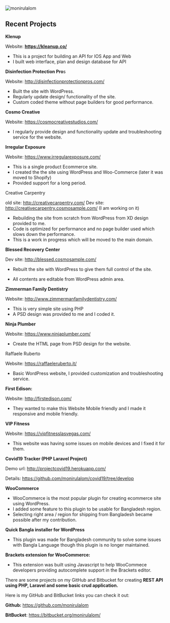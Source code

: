 
<br>

![monirulalom](https://user-images.githubusercontent.com/44058340/137975961-522443c5-12a1-4b08-9193-ef5261d5879e.jpg)

## Recent Projects

**Klenup**

Website: **https://kleanup.co/**

- This is a project for building an API for IOS App and Web
- I built web interface, plan and design database for API

**Disinfection Protection Pro**s

Website: http://disinfectionprotectionpros.com/

- Built the site with WordPress.
- Regularly update design/ functionality of the site.
- Custom coded theme without page builders for good performance.

**Cosmo Creative**

Website: https://cosmocreativestudios.com/

- I regularly provide design and functionality update and troubleshooting service for the website.

**Irregular Exposure**

Website: https://www.irregularexposure.com/

- This is a single product Ecommerce site.
- I created the the site using WordPress and Woo-Commerce (later it was moved to Shopify)
- Provided support for a long period.

Creative Carpentry

old site: http://creativecarpentry.com/ 
Dev site: http://creativecarpentry.cosmosample.com/ (I am working on it)

- Rebuilding the site from scratch from WordPress from XD design provided to me.
- Code is optimized for performance and no page builder used which slows down the performance.
- This is a work in progress which will be moved  to the main domain.

**Blessed Recovery Center**

Dev site: http://blessed.cosmosample.com/

- Rebuilt the site with WordPress to give them full control of the site.

- All contents are editable from WordPress admin area.

**Zimmerman Family Dentistry**

Website: http://www.zimmermanfamilydentistry.com/

- This is  very simple site using PHP
- A PSD design was provided to me and I coded it.

**Ninja Plumber**

Website: https://www.ninjaplumber.com/

- Create the HTML page from PSD design for the website.

Raffaele Ruberto

Website: https://raffaeleruberto.it/

- Basic WordPress website, I provided customization and troubleshooting service.

**First Edison:**

Website: http://firstedison.com/

- They wanted to make this Website Mobile friendly and I made it responsive and mobile friendly.

**VIP Fitness**

Website: https://vipfitnesslasvegas.com/

- This website was having some issues on mobile devices and I fixed it for them.



**Covid19 Tracker (PHP Laravel Project)**

Demo url: http://projectcovid19.herokuapp.com/

Details: https://github.com/monirulalom/covid19/tree/develop



**WooCommerce**

- WooCommerce is the most popular plugin for creating ecommerce site using WordPress.
- I added some feature to this plugin to be usable for Bangladesh region.
- Selecting right area / region for shipping from Bangladesh became possible after my contribution.

**Quick Bangla installer for WordPress**

- This plugin was made for Bangladesh community to solve some issues with Bangla Language though this plugin is no longer maintained.

**Brackets extension for WooCommerce:**

-  This extension was built using Javascript to help WooCommece developers providing autocomplete support in the Brackets editor.

  

  There are some projects on my GitHub and Bitbucket for creating **REST API using PHP, Laravel  and some basic crud application.**

  Here is my GitHub and BitBucket links you can check it out:

  **Github:** https://github.com/monirulalom

  **BitBucket**: https://bitbucket.org/monirulalom/
